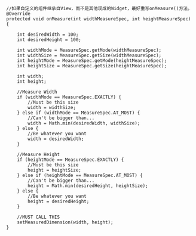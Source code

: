     
    //如果自定义的组件继承自View，而不是其他现成的Widget，最好重写onMeasure()方法。
    @Override
    protected void onMeasure(int widthMeasureSpec, int heightMeasureSpec) {
    
        int desiredWidth = 100;
        int desiredHeight = 100;
    
        int widthMode = MeasureSpec.getMode(widthMeasureSpec);
        int widthSize = MeasureSpec.getSize(widthMeasureSpec);
        int heightMode = MeasureSpec.getMode(heightMeasureSpec);
        int heightSize = MeasureSpec.getSize(heightMeasureSpec);
    
        int width;
        int height;
    
        //Measure Width
        if (widthMode == MeasureSpec.EXACTLY) {
            //Must be this size
            width = widthSize;
        } else if (widthMode == MeasureSpec.AT_MOST) {
            //Can't be bigger than...
            width = Math.min(desiredWidth, widthSize);
        } else {
            //Be whatever you want
            width = desiredWidth;
        }
    
        //Measure Height
        if (heightMode == MeasureSpec.EXACTLY) {
            //Must be this size
            height = heightSize;
        } else if (heightMode == MeasureSpec.AT_MOST) {
            //Can't be bigger than...
            height = Math.min(desiredHeight, heightSize);
        } else {
            //Be whatever you want
            height = desiredHeight;
        }
    
        //MUST CALL THIS
        setMeasuredDimension(width, height);
    }
